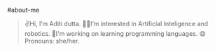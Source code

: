 #about-me
>✌Hi, I’m Aditi dutta.
>🐱‍💻I’m interested in Artificial Inteligence and robotics.
>🌱I'm working on learning programming languages.
>😄 Pronouns: she/her.
 
